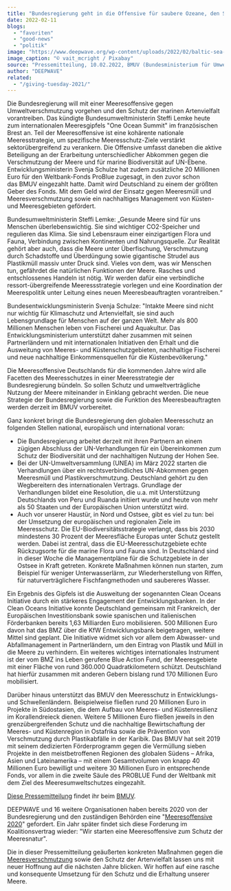 ```yaml
---
title: "Bundesregierung geht in die Offensive für saubere Ozeane, den Schutz mariner Artenvielfalt und gegen Meeresmüll"
date: 2022-02-11
blogs: 
  - "favoriten"
  - "good-news"
  - "politik"
image: "https://www.deepwave.org/wp-content/uploads/2022/02/baltic-sea-g7130935a5_1920.jpg"
image_caption: "© vait_mcright / Pixabay"
source: "Pressemitteilung, 10.02.2022, BMUV (Bundesministerium für Umwelt, Naturschutz, nukleare Sicherheit und Verbraucherschutz)"
author: "DEEPWAVE"
related: 
  - "/giving-tuesday-2021/"
---
```


Die Bundesregierung will mit einer Meeresoffensive gegen Umweltverschmutzung vorgehen und den Schutz der marinen Artenvielfalt vorantreiben. Das kündigte Bundesumweltministerin Steffi Lemke heute zum internationalen Meeresgipfels "One Ocean Summit" im französischen Brest an. Teil der Meeresoffensive ist eine kohärente nationale Meeresstrategie, um spezifische Meeresschutz-Ziele verstärkt sektorübergreifend zu verankern. Die Offensive umfasst daneben die aktive Beteiligung an der Erarbeitung unterschiedlicher Abkommen gegen die Verschmutzung der Meere und für marine Biodiversität auf UN\-Ebene. Entwicklungsministerin Svenja Schulze hat zudem zusätzliche 20 Millionen Euro für den Weltbank-Fonds ProBlue zugesagt, in den zuvor schon das BMUV eingezahlt hatte. Damit wird Deutschland zu einem der größten Geber des Fonds. Mit dem Geld wird der Einsatz gegen Meeresmüll und Meeresverschmutzung sowie ein nachhaltiges Management von Küsten- und Meeresgebieten gefördert.

Bundesumweltministerin Steffi Lemke: „Gesunde Meere sind für uns Menschen überlebenswichtig. Sie sind wichtiger CO2\-Speicher und regulieren das Klima. Sie sind Lebensraum einer einzigartigen Flora und Fauna, Verbindung zwischen Kontinenten und Nahrungsquelle. Zur Realität gehört aber auch, dass die Meere unter Überfischung, Verschmutzung durch Schadstoffe und Überdüngung sowie gigantische Strudel aus Plastikmüll massiv unter Druck sind. Vieles von dem, was wir Menschen tun, gefährdet die natürlichen Funktionen der Meere. Rasches und entschlossenes Handeln ist nötig. Wir werden dafür eine verbindliche ressort-übergreifende Meeressstrategie vorlegen und eine Koordination der Meerespolitik unter Leitung eines neuen Meeresbeauftragten vorantreiben.“

Bundesentwicklungsministerin Svenja Schulze: "Intakte Meere sind nicht nur wichtig für Klimaschutz und Artenvielfalt, sie sind auch Lebensgrundlage für Menschen auf der ganzen Welt. Mehr als 800 Millionen Menschen leben von Fischerei und Aquakultur. Das Entwicklungsministerium unterstützt daher zusammen mit seinen Partnerländern und mit internationalen Initiativen den Erhalt und die Ausweitung von Meeres- und Küstenschutzgebieten, nachhaltige Fischerei und neue nachhaltige Einkommensquellen für die Küstenbevölkerung."

Die Meeresoffensive Deutschlands für die kommenden Jahre wird alle Facetten des Meeresschutzes in einer Meeresstrategie der Bundesregierung bündeln. So sollen Schutz und umweltverträgliche Nutzung der Meere miteinander in Einklang gebracht werden. Die neue Strategie der Bundesregierung sowie die Funktion des Meeresbeauftragten werden derzeit im BMUV vorbereitet.

Ganz konkret bringt die Bundesregierung den globalen Meeresschutz an folgenden Stellen national, europäisch und international voran:

- Die Bundesregierung arbeitet derzeit mit ihren Partnern an einem zügigen Abschluss der UN\-Verhandlungen für ein Übereinkommen zum Schutz der Biodiversität und der nachhaltigen Nutzung der Hohen See.
- Bei der UN\-Umweltversammlung (UNEA) im März 2022 starten die Verhandlungen über ein rechtsverbindliches UN\-Abkommen gegen Meeresmüll und Plastikverschmutzung. Deutschland gehört zu den Wegbereitern des internationalen Vertrags. Grundlage der Verhandlungen bildet eine Resolution, die u.a. mit Unterstützung Deutschlands von Peru und Ruanda initiiert wurde und heute von mehr als 50 Staaten und der Europäischen Union unterstützt wird.
- Auch vor unserer Haustür, in Nord und Ostsee, gibt es viel zu tun: bei der Umsetzung der europäischen und regionalen Ziele im Meeresschutz. Die EU\-Biodiversitätsstrategie verlangt, dass bis 2030 mindestens 30 Prozent der Meeresfläche Europas unter Schutz gestellt werden. Dabei ist zentral, dass die EU\-Meeresschutzgebiete echte Rückzugsorte für die marine Flora und Fauna sind. In Deutschland sind in dieser Woche die Managementpläne für die Schutzgebiete in der Ostsee in Kraft getreten. Konkrete Maßnahmen können nun starten, zum Beispiel für weniger Unterwasserlärm, zur Wiederherstellung von Riffen, für naturverträglichere Fischfangmethoden und saubereres Wasser.

Ein Ergebnis des Gipfels ist die Ausweitung der sogenannten Clean Oceans Initiative durch ein stärkeres Engagement der Entwicklungsbanken. In der Clean Oceans Initiative konnte Deutschland gemeinsam mit Frankreich, der Europäischen Investitionsbank sowie spanischen und italienischen Förderbanken bereits 1,63 Milliarden Euro mobilisieren. 500 Millionen Euro davon hat das BMZ über die KfW Entwicklungsbank beigetragen, weitere Mittel sind geplant. Die Initiative widmet sich vor allem dem Abwasser- und Abfallmanagement in Partnerländern, um den Eintrag von Plastik und Müll in die Meere zu verhindern. Ein weiteres wichtiges internationales Instrument ist der vom BMZ ins Leben gerufene Blue Action Fund, der Meeresgebiete mit einer Fläche von rund 360.000 Quadratkilometern schützt. Deutschland hat hierfür zusammen mit anderen Gebern bislang rund 170 Millionen Euro mobilisiert.

Darüber hinaus unterstützt das BMUV den Meeresschutz in Entwicklungs- und Schwellenländern. Beispielweise fließen rund 20 Millionen Euro in Projekte in Südostasien, die dem Aufbau von Meeres- und Küstenresilienz im Korallendreieck dienen. Weitere 5 Millionen Euro fließen jeweils in den grenzübergreifenden Schutz und die nachhaltige Bewirtschaftung der Meeres- und Küstenregion in Ostafrika sowie die Prävention von Verschmutzung durch Plastikabfälle in der Karibik. Das BMUV hat seit 2019 mit seinem dedizierten Förderprogramm gegen die Vermüllung sieben Projekte in den meistbetroffenen Regionen des globalen Südens – Afrika, Asien und Lateinamerika – mit einem Gesamtvolumen von knapp 40 Millionen Euro bewilligt und weitere 30 Millionen Euro in entsprechende Fonds, vor allem in die zweite Säule des PROBLUE Fund der Weltbank mit dem Ziel des Meeresumweltschutzes eingezahlt.

[Diese Pressemitteilung](https://www.bmuv.de/pressemitteilung/bundesregierung-geht-in-die-offensive-fuer-saubere-ozeane-den-schutz-mariner-artenvielfalt-und-gegen-meeresmuell) findet ihr beim [BMUV](https://www.bmuv.de/).

DEEPWAVE und 16 weitere Organisationen haben bereits 2020 von der Bundesregierung und den zuständigen Behörden eine "[Meeresoffensive 2020](https://www.deepwave.org/giving-tuesday-2021/)" gefordert. Ein Jahr später findet sich diese Forderung im Koalitionsvertrag wieder: "Wir starten eine Meeresoffensive zum Schutz der Meeresnatur".

Die in dieser Pressemitteilung geäußerten konkreten Maßnahmen gegen die [Meeresverschmutzung](https://www.deepwave.org/die-ozeane/verschmutzung/) sowie den Schutz der Artenvielfalt lassen uns mit neuer Hoffnung auf die nächsten Jahre blicken. Wir hoffen auf eine rasche und konsequente Umsetzung für den Schutz und die Erhaltung unserer Meere.
